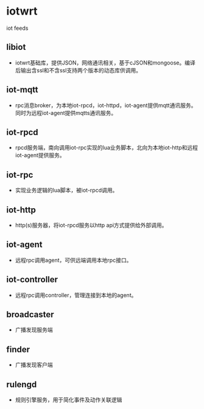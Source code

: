 # iotwrt
iot feeds

## libiot
- iotwrt基础库，提供JSON，网络通讯相关，基于cJSON和mongoose。编译后输出含ssl和不含ssl支持两个版本的动态库供调用。

## iot-mqtt
- rpc消息broker，为本地iot-rpcd，iot-httpd，iot-agent提供mqtt通讯服务。同时为远程iot-agent提供mqtts通讯服务。

## iot-rpcd
- rpcd服务端，南向调用iot-rpc实现的lua业务脚本，北向为本地iot-http和远程iot-agent提供服务。

## iot-rpc
- 实现业务逻辑的lua脚本，被iot-rpcd调用。

## iot-http
- http(s)服务器，将iot-rpcd服务以http api方式提供给外部调用。

## iot-agent
- 远程rpc调用agent，可供远端调用本地rpc接口。

## iot-controller
- 远程rpc调用controller，管理连接到本地的agent。

## broadcaster
- 广播发现服务端

## finder
- 广播发现客户端

## rulengd
- 规则引擎服务，用于简化事件及动作关联逻辑